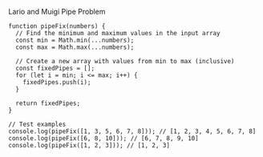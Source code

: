 Lario and Muigi Pipe Problem

    function pipeFix(numbers) {
      // Find the minimum and maximum values in the input array
      const min = Math.min(...numbers);
      const max = Math.max(...numbers);
      
      // Create a new array with values from min to max (inclusive)
      const fixedPipes = [];
      for (let i = min; i <= max; i++) {
        fixedPipes.push(i);
      }
      
      return fixedPipes;
    }
    
    // Test examples
    console.log(pipeFix([1, 3, 5, 6, 7, 8])); // [1, 2, 3, 4, 5, 6, 7, 8]
    console.log(pipeFix([6, 8, 10])); // [6, 7, 8, 9, 10]
    console.log(pipeFix([1, 2, 3])); // [1, 2, 3]
